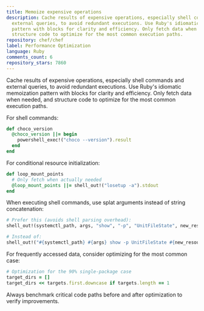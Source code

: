 ```yaml
---
title: Memoize expensive operations
description: Cache results of expensive operations, especially shell commands and
  external queries, to avoid redundant executions. Use Ruby's idiomatic memoization
  pattern with blocks for clarity and efficiency. Only fetch data when needed, and
  structure code to optimize for the most common execution paths.
repository: chef/chef
label: Performance Optimization
language: Ruby
comments_count: 6
repository_stars: 7860
---
```


Cache results of expensive operations, especially shell commands and external queries, to avoid redundant executions. Use Ruby's idiomatic memoization pattern with blocks for clarity and efficiency. Only fetch data when needed, and structure code to optimize for the most common execution paths.

For shell commands:
```ruby
def choco_version
  @choco_version ||= begin
    powershell_exec!("choco --version").result
  end
end
```

For conditional resource initialization:
```ruby
def loop_mount_points
  # Only fetch when actually needed
  @loop_mount_points ||= shell_out!("losetup -a").stdout
end
```

When executing shell commands, use splat arguments instead of string concatenation:
```ruby
# Prefer this (avoids shell parsing overhead):
shell_out!(systemctl_path, args, "show", "-p", "UnitFileState", new_resource.service_name, options)

# Instead of:
shell_out!("#{systemctl_path} #{args} show -p UnitFileState #{new_resource.service_name}", options)
```

For frequently accessed data, consider optimizing for the most common case:
```ruby
# Optimization for the 90% single-package case
target_dirs = []
target_dirs << targets.first.downcase if targets.length == 1
```

Always benchmark critical code paths before and after optimization to verify improvements.
